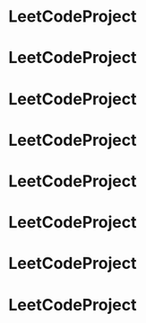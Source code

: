 # LeetCodeProject
# LeetCodeProject
# LeetCodeProject
# LeetCodeProject
# LeetCodeProject
# LeetCodeProject
# LeetCodeProject
# LeetCodeProject
